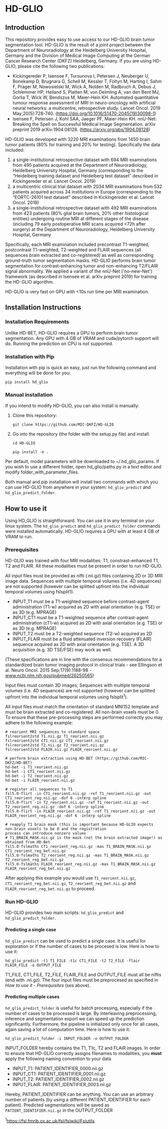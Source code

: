 # HD-GLIO

## Introduction

This repository provides easy to use access to our HD-GLIO brain tumor segmentation tool. HD-GLIO is the result of a 
joint project between the Department of Neuroradiology at the Heidelberg University Hospital, Germany and the 
Division of Medical Image Computing at the German Cancer Research Center (DKFZ) Heidelberg, Germany. If you are using 
HD-GLIO, please cite the following two publications:

- Kickingereder P, Isensee F, Tursunova I, Petersen J, Neuberger U, Bonekamp D, Brugnara G, Schell M, Kessler T, 
Foltyn M, Harting I, Sahm F, Prager M, Nowosielski M, Wick A, Nolden M, Radbruch A, Debus J, Schlemmer HP, Heiland S, 
Platten M, von Deimling A, van den Bent MJ, Gorlia T, Wick W, Bendszus M, Maier-Hein KH. Automated quantitative tumour 
response assessment of MRI in neuro-oncology with artificial neural networks: a multicentre, retrospective study. 
Lancet Oncol. 2019 May;20(5):728-740. (https://doi.org/10.1016/S1470-2045(19)30098-1)
- Isensee F, Petersen J, Kohl SAA, Jaeger PF, Maier-Hein KH. nnU-Net: Breaking the Spell on 
Successful Medical Image Segmentation. arXiv preprint 2019 arXiv:1904.08128. (https://arxiv.org/abs/1904.08128)

HD-GLIO was developed with 3220 MRI examinations from 1450 brain tumor patients (80% for training and 20% for testing). 
Specifically the data included:
1) a single-institutional retrospective dataset with 694 MRI examinations from 495 patients acquired at the 
Department of Neuroradiology, Heidelberg University Hospital, Germany (corresponding to the “Heidelberg training 
dataset and Heidelberg test dataset” described in Kickingereder et al. Lancet Oncol. 2019)
2) a multicentric clinical trial dataset with 2034 MRI examinations from 532 patients acquired across 34 institutions 
in Europe  (corresponding to the “EORTC-26101 test dataset” described in Kickingereder et al. Lancet Oncol. 2019)
3) a single-institutional retrospective dataset with 492 MRI examinations from 423 patients (80% glial brain tumors, 
20% other histological entities) undergoing routine MRI at different stages of the disease (including 79 early 
postoperative MRI scans acquired <72h after surgery) at the Department of Neuroradiology, Heidelberg University 
Hospital, Germany 
 
Specifically, each MRI examination included precontrast T1-weighted, postcontrast T1-weighted, T2-weighted and FLAIR 
sequences (all sequences brain extracted and co-registered) as well as corresponding ground-truth tumor segmentation 
masks. HD-GLIO performs brain tumor segmentation for contrast-enhancing tumor and non-enhancing T2/FLAIR signal 
abnormality. We applied a variant of the nnU-Net ('no-new-Net') framework (as described in Isensee et al. arXiv preprint 2019) 
for training the HD-GLIO algorithm.

HD-GLIO is very fast on GPU with <10s run time per MRI examination. 

## Installation Instructions

###  Installation Requirements
Unlike HD-BET, HD-GLIO requires a GPU to perform brain tumor segmentation. Any GPU with 4 GB of VRAM and cuda/pytorch 
support will do. 
Running the prediction on CPU is not supported.

### Installation with Pip
Installation with pip is quick an easy, just run the following command and everything will be done for you:

`pip install hd_glio`

### Manual installation
If you intend to modify HD-GLIO, you can also install is manually:

1) Clone this repository:
    
    `git clone https://github.com/MIC-DKFZ/HD-GLIO`

2) Go into the repository (the folder with the setup.py file) and install:

    `cd HD-GLIO`

    `pip install -e .`

Per default, model parameters will be downloaded to ~/.hd_glio_params. If you wish to use a different folder, open 
hd_glio/paths.py in a text editor and modify folder_with_parameter_files.


Both manual and pip installation will install two commands with which you can use HD-GLIO from anywhere in your 
system: `hd_glio_predict` and `hd_glio_predict_folder`.

## How to use it
Using HD_GLIO is straightforward. You can use it in any terminal on your linux system. The `hd_glio_predict` and 
`hd_glio_predict_folder` commands were installed automatically. HD-GLIO requires a GPU with at least 4 GB of VRAM to run. 

### Prerequisites
HD-GLIO was trained with four MRI modalities: T1, constrast-enhanced T1, T2 and FLAIR. All these modalities must be present
in order to run HD-GLIO. 

All input files must be provided as nifti (.nii.gz) files containing 2D or 3D MRI image data. Sequences with 
multiple temporal volumes (i.e. 4D sequences) are not supported (however can be splitted upfront into the individual 
temporal volumes using fslsplit1). 

- INPUT_T1 must be a T1-weighted sequence before contrast-agent administration (T1-w) acquired as 2D with axial 
orientation (e.g. TSE) or as 3D (e.g. MPRAGE)
- INPUT_CT1 must be a T1-weighted sequence after contrast-agent administration (cT1-w) acquired as 2D with axial 
orientation (e.g. TSE) or as 3D (e.g. MPRAGE)
- INPUT_T2 must be a T2-weighted sequence (T2-w) acquired as 2D 
- INPUT_FLAIR must be a fluid attenuated inversion recovery (FLAIR) sequence acquired as 2D with axial orientation
 (e.g. TSE). A 3D acquisition (e.g. 3D TSE/FSE) may work as well.
 
(These specifications are in line with the consensus recommendations for a standardized brain tumor imaging protocol 
in clinical trials - see Ellingson et al. Neuro Oncol. 2015 Sep;17(9):1188-98 - www.ncbi.nlm.nih.gov/pubmed/26250565)

Input files must contain 3D images; Sequences with multiple temporal volumes (i.e. 4D sequences) are not supported 
(however can be splitted upfront into the individual temporal volumes using fslsplit<sup>1</sup>).

All input files must match the orientation of standard MNI152 template and must be brain extracted and co-registered. 
All non-brain voxels must be 0.
To ensure that these pre-processing steps are performed correctly you may adhere to the following example:

```
# reorient MRI sequences to standard space
fslreorient2std T1.nii.gz T1_reorient.nii.gz
fslreorient2std CT1.nii.gz CT1_reorient.nii.gz
fslreorient2std T2.nii.gz T2_reorient.nii.gz
fslreorient2std FLAIR.nii.gz FLAIR_reorient.nii.gz

# perform brain extraction using HD-BET (https://github.com/MIC-DKFZ/HD-BET)
hd-bet -i T1_reorient.nii.gz
hd-bet -i CT1_reorient.nii.gz
hd-bet -i T2_reorient.nii.gz
hd-bet -i FLAIR_reorient.nii.gz 

# register all sequences to T1
fsl5.0-flirt -in CT1_reorient.nii.gz -ref T1_reorient.nii.gz -out CT1_reorient_reg.nii.gz -dof 6 -interp spline
fsl5.0-flirt -in T2_reorient.nii.gz -ref T1_reorient.nii.gz -out T2_reorient_reg.nii.gz -dof 6 -interp spline
fsl5.0-flirt -in FLAIR_reorient.nii.gz -ref T1_reorient.nii.gz -out FLAIR_reorient_reg.nii.gz -dof 6 -interp spline

# reapply T1 brain mask (this is important because HD-GLIO expects non-brain voxels to be 0 and the registration 
process can introduce nonzero values
# T1_BRAIN_MASK.nii.gz is the mask (not the brain extracted image!) as obtained from HD-Bet
fsl5.0-fslmaths CT1_reorient_reg.nii.gz -mas T1_BRAIN_MASK.nii.gz CT1_reorient_reg_bet.nii.gz
fsl5.0-fslmaths T2_reorient_reg.nii.gz -mas T1_BRAIN_MASK.nii.gz T2_reorient_reg_bet.nii.gz
fsl5.0-fslmaths FLAIR_reorient_reg.nii.gz -mas T1_BRAIN_MASK.nii.gz FLAIR_reorient_reg_bet.nii.gz
```

After applying this example you would use `T1_reorient.nii.gz`, `CT1_reorient_reg_bet.nii.gz`, `T2_reorient_reg_bet.nii.gz` 
and `FLAIR_reorient_reg_bet.nii.gz` to proceed.


### Run HD-GLIO
HD-GLIO provides two main scripts: `hd_glio_predict` and `hd_glio_predict_folder`.

#### Predicting a single case
`hd_glio_predict` can be used to predict a single case. It is useful for exploration or if the number of cases to be 
procesed is low. Here is how to use it:

`hd_glio_predict -t1 T1_FILE -t1c CT1_FILE -t2 T2_FILE -flair FLAIR_FILE -o OUTPUT_FILE`

T1_FILE, CT1_FILE, T2_FILE, FLAIR_FILE and OUTPUT_FILE must all be niftis (end with .nii.gz). The four input files must 
be preprocesed as specified in *How to use it - Prerequisites* (ses above). 

#### Predicting multiple cases
`hd_glio_predict_folder` is useful for batch processing, especially if the number of cases to be processed is large. By 
interleaving preprocessing, inference and segmentation export we can speed up the prediction significantly. Furthermore, 
the pipeline is initialized only once for all cases, again saving a lot of computation time.  Here is how to use it:

`hd_glio_predict_folder -i INPUT_FOLDER -o OUTPUT_FOLDER`

INPUT_FOLDER hereby contains the T1, T1c, T2 and FLAIR images. In order to ensure that HD-GLIO correctly assigns 
filenames to modalities, you **must** apply the following naming convention to your data

- INPUT_T1: PATIENT_IDENTIFIER_0000.nii.gz
- INPUT_CT1: PATIENT_IDENTIFIER_0001.nii.gz
- INPUT_T2: PATIENT_IDENTIFIER_0002.nii.gz
- INPUT_FLAIR: PATIENT_IDENTIFIER_0003.nii.gz

Hereby, PATIENT_IDENTIFIER can be anything. You can use an arbitrary number of patients (by using a different 
PATIENT_IDENTIFIER for each patient). Predicted segmentations will be saved as `PATIENT_IDENTIFIER.nii.gz` in the 
OUTPUT_FOLDER


<sup>1</sup>https://fsl.fmrib.ox.ac.uk/fsl/fslwiki/Fslutils
